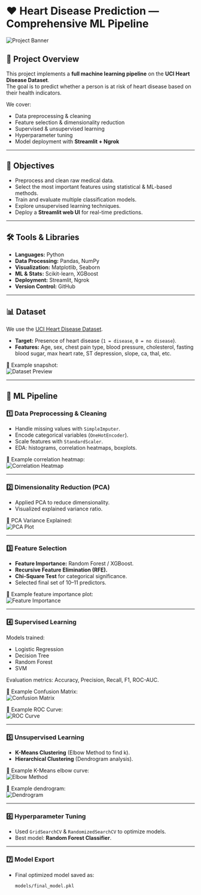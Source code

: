 # ❤️ Heart Disease Prediction — Comprehensive ML Pipeline  

![Project Banner](images/banner.png) <!-- 🔹 Replace with your banner -->

## 📌 Project Overview  
This project implements a **full machine learning pipeline** on the **UCI Heart Disease Dataset**.  
The goal is to predict whether a person is at risk of heart disease based on their health indicators.  

We cover:  
- Data preprocessing & cleaning  
- Feature selection & dimensionality reduction  
- Supervised & unsupervised learning  
- Hyperparameter tuning  
- Model deployment with **Streamlit + Ngrok**  

---

## 🎯 Objectives  
- Preprocess and clean raw medical data.  
- Select the most important features using statistical & ML-based methods.  
- Train and evaluate multiple classification models.  
- Explore unsupervised learning techniques.  
- Deploy a **Streamlit web UI** for real-time predictions.  

---

## 🛠 Tools & Libraries  
- **Languages:** Python  
- **Data Processing:** Pandas, NumPy  
- **Visualization:** Matplotlib, Seaborn  
- **ML & Stats:** Scikit-learn, XGBoost  
- **Deployment:** Streamlit, Ngrok  
- **Version Control:** GitHub  

---

## 📊 Dataset  
We use the [UCI Heart Disease Dataset](https://archive.ics.uci.edu/ml/datasets/heart+disease).  

- **Target:** Presence of heart disease (`1 = disease`, `0 = no disease`).  
- **Features:** Age, sex, chest pain type, blood pressure, cholesterol, fasting blood sugar, max heart rate, ST depression, slope, ca, thal, etc.  

📌 Example snapshot:  
![Dataset Preview](images/dataset_preview.png)

---

## 🔄 ML Pipeline  

### 1️⃣ Data Preprocessing & Cleaning  
- Handle missing values with `SimpleImputer`.  
- Encode categorical variables (`OneHotEncoder`).  
- Scale features with `StandardScaler`.  
- EDA: histograms, correlation heatmaps, boxplots.  

📌 Example correlation heatmap:  
![Correlation Heatmap](images/correlation_heatmap.png)

---

### 2️⃣ Dimensionality Reduction (PCA)  
- Applied PCA to reduce dimensionality.  
- Visualized explained variance ratio.  

📌 PCA Variance Explained:  
![PCA Plot](images/pca_variance.png)

---

### 3️⃣ Feature Selection  
- **Feature Importance:** Random Forest / XGBoost.  
- **Recursive Feature Elimination (RFE).**  
- **Chi-Square Test** for categorical significance.  
- Selected final set of 10–11 predictors.  

📌 Example feature importance plot:  
![Feature Importance](images/feature_importance.png)

---

### 4️⃣ Supervised Learning  
Models trained:  
- Logistic Regression  
- Decision Tree  
- Random Forest  
- SVM  

Evaluation metrics: Accuracy, Precision, Recall, F1, ROC-AUC.  

📌 Example Confusion Matrix:  
![Confusion Matrix](images/confusion_matrix.png)

📌 Example ROC Curve:  
![ROC Curve](images/roc_curve.png)

---

### 5️⃣ Unsupervised Learning  
- **K-Means Clustering** (Elbow Method to find k).  
- **Hierarchical Clustering** (Dendrogram analysis).  

📌 Example K-Means elbow curve:  
![Elbow Method](images/elbow_curve.png)

📌 Example dendrogram:  
![Dendrogram](images/dendrogram.png)

---

### 6️⃣ Hyperparameter Tuning  
- Used `GridSearchCV` & `RandomizedSearchCV` to optimize models.  
- Best model: **Random Forest Classifier**.  

---

### 7️⃣ Model Export  
- Final optimized model saved as:  
  ```bash
  models/final_model.pkl